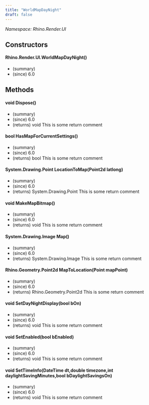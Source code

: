 ```yaml
---
title: "WorldMapDayNight"
draft: false
---
```


*Namespace: Rhino.Render.UI*
## Constructors
#### Rhino.Render.UI.WorldMapDayNight()
- (summary) 
- (since) 6.0
## Methods
#### void Dispose()
- (summary) 
- (since) 6.0
- (returns) void This is some return comment
#### bool HasMapForCurrentSettings()
- (summary) 
- (since) 6.0
- (returns) bool This is some return comment
#### System.Drawing.Point LocationToMap(Point2d latlong)
- (summary) 
- (since) 6.0
- (returns) System.Drawing.Point This is some return comment
#### void MakeMapBitmap()
- (summary) 
- (since) 6.0
- (returns) void This is some return comment
#### System.Drawing.Image Map()
- (summary) 
- (since) 6.0
- (returns) System.Drawing.Image This is some return comment
#### Rhino.Geometry.Point2d MapToLocation(Point mapPoint)
- (summary) 
- (since) 6.0
- (returns) Rhino.Geometry.Point2d This is some return comment
#### void SetDayNightDisplay(bool bOn)
- (summary) 
- (since) 6.0
- (returns) void This is some return comment
#### void SetEnabled(bool bEnabled)
- (summary) 
- (since) 6.0
- (returns) void This is some return comment
#### void SetTimeInfo(DateTime dt,double timezone,int daylightSavingMinutes,bool bDaylightSavingsOn)
- (summary) 
- (since) 6.0
- (returns) void This is some return comment

